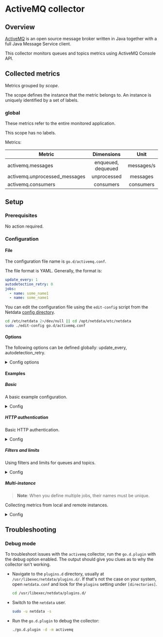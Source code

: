# ActiveMQ collector

## Overview

[ActiveMQ](https://activemq.apache.org/) is an open source message broker written in Java together with a full Java
Message Service client.

This collector monitors queues and topics metrics using ActiveMQ Console API.

## Collected metrics

Metrics grouped by *scope*.

The scope defines the instance that the metric belongs to. An instance is uniquely identified by a set of labels.

### global

These metrics refer to the entire monitored application.

This scope has no labels.

Metrics:

| Metric                        |     Dimensions     |    Unit    |
|-------------------------------|:------------------:|:----------:|
| activemq.messages             | enqueued, dequeued | messages/s |
| activemq.unprocessed_messages |    unprocessed     |  messages  |
| activemq.consumers            |     consumers      | consumers  |

## Setup

### Prerequisites

No action required.

### Configuration

#### File

The configuration file name is `go.d/activemq.conf`.

The file format is YAML. Generally, the format is:

```yaml
update_every: 1
autodetection_retry: 0
jobs:
  - name: some_name1
  - name: some_name1
```

You can edit the configuration file using the `edit-config` script from the
Netdata [config directory](https://github.com/netdata/netdata/blob/master/docs/configure/nodes.md#the-netdata-config-directory).

```bash
cd /etc/netdata 2>/dev/null || cd /opt/netdata/etc/netdata
sudo ./edit-config go.d/activemq.conf
```

#### Options

The following options can be defined globally: update_every, autodetection_retry.

<details>
<summary>Config options</summary>

|         Name         | Description                                                                                                                           |        Default        | Required |
|:--------------------:|---------------------------------------------------------------------------------------------------------------------------------------|:---------------------:|:--------:|
|     update_every     | Data collection frequency.                                                                                                            |           1           |          |
| autodetection_retry  | Re-check interval in seconds. Zero means not to schedule re-check.                                                                    |           0           |          |
|         url          | Server URL.                                                                                                                           | http://localhost:8161 |   yes    |
|       webadmin       | Webadmin root path.                                                                                                                   |         admin         |   yes    |
|      max_queues      | Maximum number of concurrently collected queues.                                                                                      |          50           |          |
|      max_topics      | Maximum number of concurrently collected topics.                                                                                      |          50           |          |
|    queues_filter     | Queues filter. Syntax is [simple patterns](https://github.com/netdata/netdata/tree/master/libnetdata/simple_pattern#simple-patterns). |                       |          |
|    topics_filter     | Topics filter. Syntax is [simple patterns](https://github.com/netdata/netdata/tree/master/libnetdata/simple_pattern#simple-patterns). |                       |          |
|       username       | Username for basic HTTP authentication.                                                                                               |                       |          |
|       password       | Password for basic HTTP authentication.                                                                                               |                       |          |
|    proxy_username    | Username for proxy basic HTTP authentication.                                                                                         |                       |          |
|    proxy_password    | Password for proxy basic HTTP authentication.                                                                                         |                       |          |
|        method        | HTTP request method.                                                                                                                  |          GET          |          |
|       timeout        | HTTP request timeout.                                                                                                                 |           1           |          |
|         body         | HTTP request body.                                                                                                                    |                       |          |
|       headers        | HTTP request headers.                                                                                                                 |                       |          |
| not_follow_redirects | Redirect handling policy. Controls whether the client follows redirects.                                                              |          no           |          |
|   tls_skip_verify    | Server certificate chain and hostname validation policy. Controls whether the client performs this check.                             |          no           |          |
|        tls_ca        | Certification authority that the client uses when verifying the server's certificates.                                                |                       |          |
|       tls_cert       | Client TLS certificate.                                                                                                               |                       |          |
|       tls_key        | Client TLS key.                                                                                                                       |                       |          |

</details>

#### Examples

##### Basic

A basic example configuration.
<details>
<summary>Config</summary>

```yaml
jobs:
  - name: local
    url: http://127.0.0.1:8161
    webadmin: admin
```

</details>

##### HTTP authentication

Basic HTTP authentication.
<details>
<summary>Config</summary>

```yaml
jobs:
  - name: local
    url: http://127.0.0.1:8161
    webadmin: admin
    username: foo
    password: bar
```

</details>

##### Filters and limits

Using filters and limits for queues and topics.
<details>
<summary>Config</summary>

```yaml
jobs:
  - name: local
    url: http://127.0.0.1:8161
    webadmin: admin
    max_queues: 100
    max_topics: 100
    queues_filter: '!sandr* *'
    topics_filter: '!sandr* *'
```

</details>

##### Multi-instance

> **Note**: When you define multiple jobs, their names must be unique.

Collecting metrics from local and remote instances.

<details>
<summary>Config</summary>

```yaml
jobs:
  - name: local
    url: http://127.0.0.1:8161
    webadmin: admin

  - name: remote
    url: http://192.0.2.1:8161
    webadmin: admin
```

</details>

## Troubleshooting

### Debug mode

To troubleshoot issues with the `activemq` collector, run the `go.d.plugin` with the debug option enabled. The output
should give you clues as to why the collector isn't working.

- Navigate to the `plugins.d` directory, usually at `/usr/libexec/netdata/plugins.d/`. If that's not the case on
  your system, open `netdata.conf` and look for the `plugins` setting under `[directories]`.

  ```bash
  cd /usr/libexec/netdata/plugins.d/
  ```

- Switch to the `netdata` user.

  ```bash
  sudo -u netdata -s
  ```

- Run the `go.d.plugin` to debug the collector:

  ```bash
  ./go.d.plugin -d -m activemq
  ```
